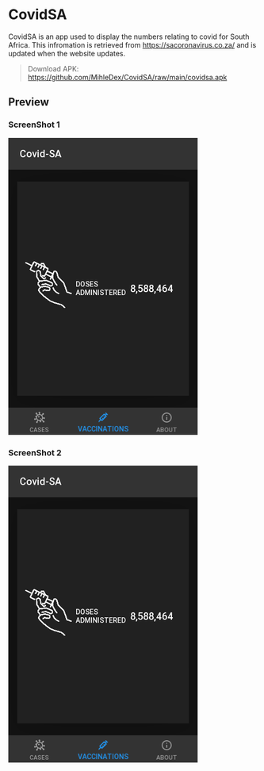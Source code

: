 # CovidSA
CovidSA is an app used to display the numbers relating to covid for South Africa. This infromation is retrieved from https://sacoronavirus.co.za/ and is updated when the website updates.
>Download APK: https://github.com/MihleDex/CovidSA/raw/main/covidsa.apk

## Preview
### ScreenShot 1
![Screenshot](screenshots/2.png)
### ScreenShot 2
![Screenshot](screenshots/2.png)
